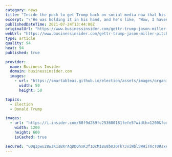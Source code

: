 ```yaml
---
category: news
title: "Inside the push to get Trump back on social media now that his favorite sites have banned him"
excerpt: "\"He was holding it in his hand, and he's like, 'Wow, I haven't done this in a while',\" the CEO of a new conservative social media platform told Insider after he showed Trump how to use its app."
publishedDateTime: 2021-07-24T13:44:00Z
originalUrl: "https://www.businessinsider.com/gettr-trump-jason-miller-pitch-price-conservative-social-media-2021-7"
webUrl: "https://www.businessinsider.com/gettr-trump-jason-miller-pitch-price-conservative-social-media-2021-7"
type: article
quality: 94
heat: 94
published: true

provider:
  name: Business Insider
  domain: businessinsider.com
  images:
    - url: "https://smartableai.github.io/election/assets/images/organizations/businessinsider.com-50x50.jpg"
      width: 50
      height: 50

topics:
  - Election
  - Donald Trump

images:
  - url: "https://i.insider.com/60f9d289fc253600181fefe5?width=1200&format=jpeg"
    width: 1200
    height: 600
    isCached: true

secured: "G0qIpwu28wJK1sBXrAqDDQhxK3f1QcMIBu8b0J0Tk7JviWbl5WHiTmcT0RsxAxgqDg/G8MSCvUOuAcioLP7SfR1jthqqpkoKC6S/f+aQm6EWOIqeHXWMHjXp1yczQmG/bJ45TOadW5KS7xHc5DCGheD5Zy7slYyuhujTT3c+ra1adrrzfsUmmxLNCWXc0BvjioRHs7BafsLVNZtwtwF2l8ZTooZINs++xJB6EdbxSPnI52r2dznFO4sq8EMJTVM8dizbw82E6u4GoUitXhL18Bd8R0S5s/muk8kPYFGQnT/j2rZjnHtZ+LFexfQvq8pViboDm2hbs5CZ4dUGgvZ7+Vpqwi/GULgNbhWzlTHQAy4=;E7xKNGIVBpqU8WNeI6Qgpw=="
---
```



